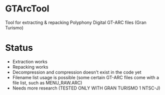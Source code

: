 # GTArcTool
Tool for extracting &amp; repacking Polyphony Digital GT-ARC files (Gran Turismo)

# Status
- Extraction works
- Repacking works
- Decompression and compression doesn't exist in the code yet
- Filename list usage is possible (some certain GT-ARC files come with a file list, such as MENU_RAW.ARC)
- Needs more research (TESTED ONLY WITH GRAN TURISMO 1 NTSC-J)
